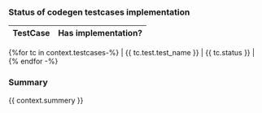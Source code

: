 ### Status of codegen testcases implementation
| TestCase         | Has implementation? |
| -----------------|---------------------|
{%for tc in context.testcases-%}
|  {{ tc.test.test_name }} | {{ tc.status }} |
{% endfor -%}

### Summary 
{{ context.summery }}